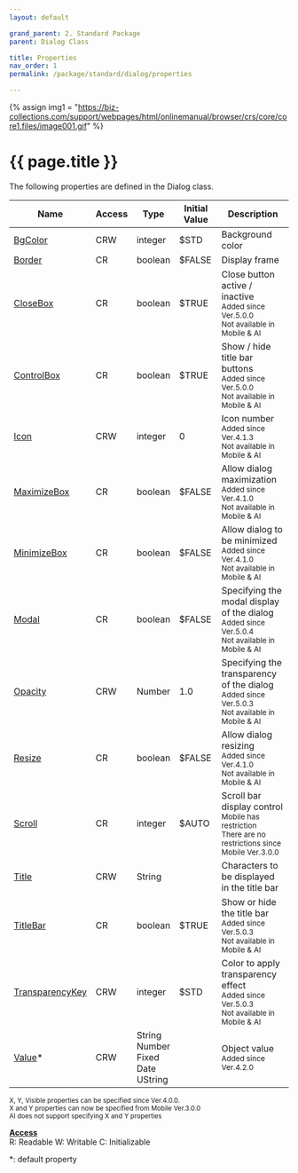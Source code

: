 ```yaml
---
layout: default

grand_parent: 2. Standard Package
parent: Dialog Class

title: Properties
nav_order: 1
permalink: /package/standard/dialog/properties

---
```

{% assign img1 = "https://biz-collections.com/support/webpages/html/onlinemanual/browser/crs/core/core1.files/image001.gif" %}


# {{ page.title }}

The following properties are defined in the Dialog class.

|Name       | Access | Type   | Initial Value |  Description |
|----------	|--------|--------|---------------|--------------|
|[BgColor](/package/standard/dialog/properties/bgcolor) | CRW | integer | $STD |Background color  |
|[Border](/package/standard/dialog/properties/border) | CR | boolean | $FALSE|Display frame |
|[CloseBox](/package/standard/dialog/properties/closebox) | CR | boolean | $TRUE|Close button active / inactive<br><small>Added since Ver.5.0.0<br>Not available in Mobile & AI</small> |
|[ControlBox](/package/standard/dialog/properties/controlbox) | CR | boolean | $TRUE|Show / hide title bar buttons<br><small>Added since Ver.5.0.0<br>Not available in Mobile & AI</small> |
|[Icon](/package/standard/dialog/properties/icon) | CRW | integer | 0|Icon number<br><small>Added since Ver.4.1.3<br>Not available in Mobile & AI</small> |
|[MaximizeBox](/package/standard/dialog/properties/maximizebox) | CR | boolean | $FALSE |Allow dialog maximization<br><small>Added since Ver.4.1.0<br>Not available in Mobile & AI</small> |
|[MinimizeBox](/package/standard/dialog/properties/minimizebox) | CR | boolean | $FALSE |Allow dialog to be minimized<br><small>Added since Ver.4.1.0<br>Not available in Mobile & AI</small> |
|[Modal](/package/standard/dialog/properties/modal) | CR | boolean | $FALSE |Specifying the modal display of the dialog<br><small>Added since Ver.5.0.4<br>Not available in Mobile & AI</small> |
|[Opacity](/package/standard/dialog/properties/opacity) |CRW | Number | 1.0 |Specifying the transparency of the dialog<br><small>Added since Ver.5.0.3<br>Not available in Mobile & AI</small> |
|[Resize](/package/standard/dialog/properties/resize) |CR | boolean | $FALSE |Allow dialog resizing<br><small>Added since Ver.4.1.0<br>Not available in Mobile & AI</small> |
|[Scroll](/package/standard/dialog/properties/scroll) |CR | integer | $AUTO |Scroll bar display control<br><small>Mobile has restriction<br>There are no restrictions since Mobile Ver.3.0.0</small> |
|[Title](/package/standard/dialog/properties/title) |CRW | String |  |Characters to be displayed in the title bar |
|[TitleBar](/package/standard/dialog/properties/titlebar) |CR | boolean | $TRUE |Show or hide the title bar<br><small>Added since Ver.5.0.3<br>Not available in Mobile & AI</small> |
|[TransparencyKey](/package/standard/dialog/properties/transparencykey) |CRW | integer | $STD |Color to apply transparency effect <br><small>Added since Ver.5.0.3<br>Not available in Mobile & AI</small>|
|[Value](/package/standard/dialog/properties/value)* |CRW | String<br>Number<br>Fixed<br>Date<br>UString |  |Object value<br><small>Added since Ver.4.2.0</small> |

<small>X, Y, Visible properties can be specified since Ver.4.0.0.<br>X and Y properties can now be specified from Mobile Ver.3.0.0<br>AI does not support specifying X and Y properties</small>

<u><b>Access</b></u><br>
R: Readable
W: Writable
C: Initializable

*: default property